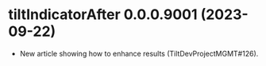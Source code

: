 <!-- NEWS.md is maintained by https://cynkra.github.io/fledge, do not edit -->

# tiltIndicatorAfter 0.0.0.9001 (2023-09-22)

* New article showing how to enhance results (TiltDevProjectMGMT#126).

